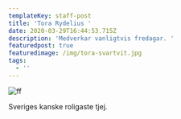 ```yaml
---
templateKey: staff-post
title: 'Tora Rydelius '
date: 2020-03-29T16:44:53.715Z
description: 'Medverkar vanligtvis fredagar. '
featuredpost: true
featuredimage: /img/tora-svartvit.jpg
tags:
  - ''
---
```

![ff](/img/tora-svartvit.jpg "797")

Sveriges kanske roligaste tjej.
